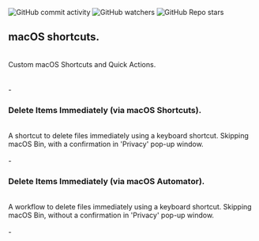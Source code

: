 ![GitHub commit activity](https://img.shields.io/github/commit-activity/m/heartshapedbox/macos-tweaks?color=5955E8&label=commits)
![GitHub watchers](https://img.shields.io/github/watchers/heartshapedbox/macos-tweaks?color=5955E8&logo=github)
![GitHub Repo stars](https://img.shields.io/github/stars/heartshapedbox/macos-tweaks?color=5955E8&logo=github)

## macOS shortcuts.
<br/>
Custom macOS Shortcuts and Quick Actions.
<br/>
<br/>
<br/>
-

### Delete Items Immediately (via macOS Shortcuts).
<br/>
A shortcut to delete files immediately using a keyboard shortcut. Skipping macOS Bin, with a confirmation in 'Privacy' pop-up window.
<br/>
<br/>
-

### Delete Items Immediately (via macOS Automator).
<br/>
A workflow to delete files immediately using a keyboard shortcut. Skipping macOS Bin, without a confirmation in 'Privacy' pop-up window.
<br/>
<br/>
-
